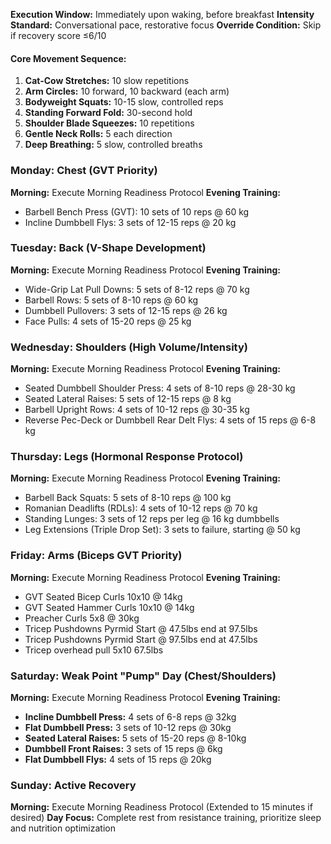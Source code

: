 **Execution Window:** Immediately upon waking, before breakfast **Intensity Standard:** Conversational pace, restorative focus **Override Condition:** Skip if recovery score ≤6/10

#### **Core Movement Sequence:**

1. **Cat-Cow Stretches:** 10 slow repetitions
2. **Arm Circles:** 10 forward, 10 backward (each arm)
3. **Bodyweight Squats:** 10-15 slow, controlled reps
4. **Standing Forward Fold:** 30-second hold
5. **Shoulder Blade Squeezes:** 10 repetitions
6. **Gentle Neck Rolls:** 5 each direction
7. **Deep Breathing:** 5 slow, controlled breaths

### **Monday: Chest (GVT Priority)**

**Morning:** Execute Morning Readiness Protocol **Evening Training:**

- Barbell Bench Press (GVT): 10 sets of 10 reps @ 60 kg
- Incline Dumbbell Flys: 3 sets of 12-15 reps @ 20 kg

### **Tuesday: Back (V-Shape Development)**

**Morning:** Execute Morning Readiness Protocol **Evening Training:**

- Wide-Grip Lat Pull Downs: 5 sets of 8-12 reps @ 70 kg
- Barbell Rows: 5 sets of 8-10 reps @ 60 kg
- Dumbbell Pullovers: 3 sets of 12-15 reps @ 26 kg
- Face Pulls: 4 sets of 15-20 reps @ 25 kg

### **Wednesday: Shoulders (High Volume/Intensity)**

**Morning:** Execute Morning Readiness Protocol **Evening Training:**

- Seated Dumbbell Shoulder Press: 4 sets of 8-10 reps @ 28-30 kg
- Seated Lateral Raises: 5 sets of 12-15 reps @ 8 kg
- Barbell Upright Rows: 4 sets of 10-12 reps @ 30-35 kg
- Reverse Pec-Deck or Dumbbell Rear Delt Flys: 4 sets of 15 reps @ 6-8 kg

### **Thursday: Legs (Hormonal Response Protocol)**

**Morning:** Execute Morning Readiness Protocol **Evening Training:**

- Barbell Back Squats: 5 sets of 8-10 reps @ 100 kg
- Romanian Deadlifts (RDLs): 4 sets of 10-12 reps @ 70 kg
- Standing Lunges: 3 sets of 12 reps per leg @ 16 kg dumbbells
- Leg Extensions (Triple Drop Set): 3 sets to failure, starting @ 50 kg

### **Friday: Arms (Biceps GVT Priority)**

**Morning:** Execute Morning Readiness Protocol **Evening Training:**

- GVT Seated Bicep Curls 10x10 @ 14kg
- GVT Seated Hammer Curls 10x10 @ 14kg
- Preacher Curls 5x8 @ 30kg
- Tricep Pushdowns Pyrmid Start @ 47.5lbs end at 97.5lbs
- Tricep Pushdowns Pyrmid Start @ 97.5lbs end at 47.5lbs
- Tricep overhead pull 5x10 67.5lbs

### **Saturday: Weak Point "Pump" Day (Chest/Shoulders)**

**Morning:** Execute Morning Readiness Protocol **Evening Training:**

- **Incline Dumbbell Press:** 4 sets of 6-8 reps @ 32kg
- **Flat Dumbbell Press:** 3 sets of 10-12 reps @ 30kg
- **Seated Lateral Raises:** 5 sets of 15-20 reps @ 8-10kg
- **Dumbbell Front Raises:** 3 sets of 15 reps @ 6kg
- **Flat Dumbbell Flys:** 4 sets of 15 reps @ 20kg
### **Sunday: Active Recovery**

**Morning:** Execute Morning Readiness Protocol (Extended to 15 minutes if desired) **Day Focus:** Complete rest from resistance training, prioritize sleep and nutrition optimization